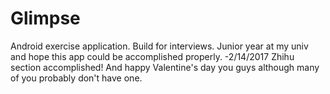 # Glimpse
Android exercise application. Build for interviews.
Junior year at my univ and hope this app could be accomplished properly.
-2/14/2017 Zhihu section accomplished! And happy Valentine's day you guys although many of you probably don't have one.
